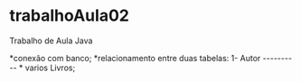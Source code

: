 trabalhoAula02
==============

Trabalho de Aula Java

*conexão com banco;
*relacionamento entre duas tabelas:
 1- Autor ---------- * varios Livros;